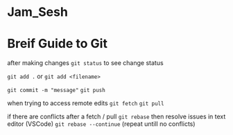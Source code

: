 # Jam_Sesh

# Breif Guide to Git

after making changes
`git status` to see change status

`git add .` or
`git add <filename>`

`git commit -m "message"`
`git push`

when trying to access remote edits
`git fetch`
`git pull`

if there are conflicts after a fetch / pull
`git rebase`
then resolve issues in text editor (VSCode)
`git rebase --continue` (repeat untill no conflicts)